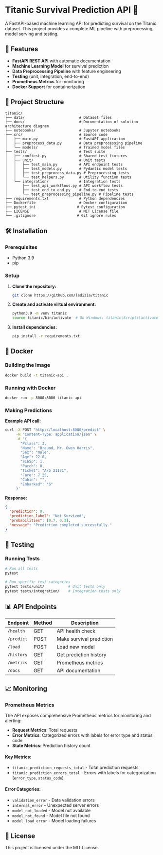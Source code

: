 # Titanic Survival Prediction API 🚢

A FastAPI-based machine learning API for predicting survival on the Titanic dataset. This project provides a complete ML pipeline with preprocessing, model serving and testing.

## 🚀 Features

- **FastAPI REST API** with automatic documentation
- **Machine Learning Model** for survival prediction
- **Data Preprocessing Pipeline** with feature engineering
- **Testing** (unit, integration, end-to-end)
- **Prometheus Metrics** for monitoring
- **Docker Support** for containerization

## 📁 Project Structure

```
titanic/
├── data/                         # Dataset files
├── docs/                         # Documentation of solution architecture diagram
├── notebooks/                    # Jupyter notebooks
├── src/                          # Source code
│   ├── main.py                   # FastAPI application
│   ├── preprocess_data.py        # Data preprocessing pipeline
│   └── models/                   # Trained model files
├── tests/                        # Test suite
│   ├── conftest.py               # Shared test fixtures
│   ├── unit/                     # Unit tests
│   │   ├── test_main.py          # API endpoint tests
│   │   ├── test_models.py        # Pydantic model tests
│   │   ├── test_preprocess_data.py # Preprocessing tests
│   │   └── test_helpers.py       # Utility function tests
│   └── integration/              # Integration tests
│       ├── test_api_workflows.py # API workflow tests
│       ├── test_end_to_end.py    # End-to-end tests
│       └── test_preprocessing_pipeline.py # Pipeline tests
├── requirements.txt              # Python dependencies
├── Dockerfile                    # Docker configuration
├── pytest.ini                   # Pytest configuration
├── LICENSE                       # MIT License file
└── .gitignore                   # Git ignore rules
```

## 🛠️ Installation

### Prerequisites

- Python 3.9
- pip

### Setup

1. **Clone the repository:**
   ```bash
   git clone https://github.com/ledizia/titanic
   ```

2. **Create and activate virtual environment:**
   ```bash
   python3.9 -m venv titanic
   source titanic/bin/activate  # On Windows: titanic\Scripts\activate
   ```
3. **Install dependencies:**
   ```bash
   pip install -r requirements.txt
   ```

## 🐳 Docker

### Building the Image

```bash
docker build -t titanic-api .
```

### Running with Docker

```bash
docker run -p 8000:8000 titanic-api
```

### Making Predictions

**Example API call:**
```bash
curl -X POST "http://localhost:8000/predict" \
     -H "Content-Type: application/json" \
     -d '{
       "Pclass": 3,
       "Name": "Braund, Mr. Owen Harris",
       "Sex": "male",
       "Age": 22.0,
       "SibSp": 1,
       "Parch": 0,
       "Ticket": "A/5 21171",
       "Fare": 7.25,
       "Cabin": "",
       "Embarked": "S"
     }'
```

**Response:**
```json
{
  "prediction": 0,
  "prediction_label": "Not Survived",
  "probabilities": [0.7, 0.3],
  "message": "Prediction completed successfully."
}
```

## 🧪 Testing

### Running Tests

```bash
# Run all tests
pytest

# Run specific test categories
pytest tests/unit/           # Unit tests only
pytest tests/integration/    # Integration tests only
```

## 📊 API Endpoints

| Endpoint | Method | Description |
|----------|--------|-------------|
| `/health` | GET | API health check |
| `/predict` | POST | Make survival prediction |
| `/load` | POST | Load new model |
| `/history` | GET | Get prediction history |
| `/metrics` | GET | Prometheus metrics |
| `/docs` | GET | API documentation |

## 📈 Monitoring

### Prometheus Metrics

The API exposes comprehensive Prometheus metrics for monitoring and alerting:

- **Request Metrics**: Total requests
- **Error Metrics**: Categorized errors with labels for error type and status code
- **State Metrics**: Prediction history count

#### Key Metrics:
- `titanic_prediction_requests_total` - Total prediction requests
- `titanic_prediction_errors_total` - Errors with labels for categorization (`error_type`, `status_code`)

#### Error Categories:
- `validation_error` - Data validation errors
- `internal_error` - Unexpected server errors
- `model_not_loaded` - Model not available
- `model_not_found` - Model file not found
- `model_load_error` - Model loading failures

## 📝 License

This project is licensed under the MIT License.